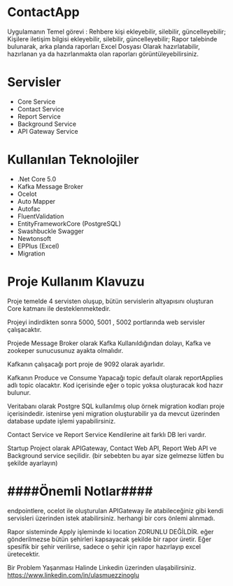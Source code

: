 # ContactApp

Uygulamanın Temel görevi : 
  Rehbere kişi ekleyebilir, silebilir, güncelleyebilir; 
  Kişilere iletişim bilgisi ekleyebilir, silebilir, güncelleyebilir;
  Rapor talebinde bulunarak, arka planda raporları Excel Dosyası Olarak hazırlatabilir, hazırlanan ya da hazırlanmakta olan raporları görüntüleyebilirsiniz.
  
  
# Servisler
  * Core Service
  * Contact Service
  * Report Service
  * Background Service
  * API Gateway Service
  
# Kullanılan Teknolojiler
* .Net Core 5.0
* Kafka Message Broker
* Ocelot
* Auto Mapper
* Autofac
* FluentValidation
* EntityFrameworkCore (PostgreSQL)
* Swashbuckle Swagger
* Newtonsoft
* EPPlus (Excel)
* Migration

# Proje Kullanım Klavuzu
Proje temelde 4 servisten oluşup, bütün servislerin altyapısını oluşturan Core       katmanı ile desteklenmektedir.

Projeyi indirdikten sonra 5000, 5001 , 5002 portlarında web servisler çalışacaktır.

Projede Message Broker olarak Kafka Kullanıldığından dolayı, Kafka ve zookeper sunucusunuz ayakta olmalıdır.

Kafkanın çalışacağı port proje de 9092 olarak ayarlıdır.

Kafkanın Produce ve Consume Yapacağı topic default olarak reportApplies adlı topic olacaktır. Kod içerisinde eğer o topic yoksa oluşturacak kod hazır bulunur.

Veritabanı olarak Postgre SQL kullanılmış olup örnek migration kodları proje içerisindedir. istenirse yeni migration oluşturabilir ya da mevcut üzerinden database update işlemi yapabilirsiniz.

Contact Service ve Report Service Kendilerine ait farklı DB leri vardır.

Startup Project olarak APIGateway, Contact Web API, Report Web API ve Background service seçilidir. (bir sebebten bu ayar size gelmezse lütfen bu şekilde ayarlayın)

# ####Önemli Notlar####
endpointlere, ocelot ile oluşturulan APIGateway ile atabileceğiniz gibi kendi servisleri üzerinden istek atabilirsiniz. herhangi bir cors önlemi alınmadı.

Rapor sisteminde Apply işleminde ki location ZORUNLU DEĞİLDİR. eğer gönderilmezse bütün şehirleri kapsayacak şekilde bir rapor üretir. Eğer spesifik bir şehir verilirse, sadece o şehir için rapor hazırlayıp excel üretecektir.


Bir Problem Yaşanması Halinde Linkedin üzerinden ulaşabilirsiniz.
https://www.linkedin.com/in/ulasmuezzinoglu
    
    
